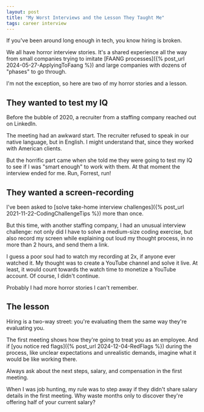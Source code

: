```yaml
---
layout: post
title: "My Worst Interviews and the Lesson They Taught Me"
tags: career interview
---
```


If you've been around long enough in tech, you know hiring is broken.

We all have horror interview stories. It's a shared experience all the way from small companies trying to imitate [FAANG processes]({% post_url 2024-05-27-ApplyingToFaang %}) and large companies with dozens of "phases" to go through.

I'm not the exception, so here are two of my horror stories and a lesson.

## They wanted to test my IQ

Before the bubble of 2020, a recruiter from a staffing company reached out on LinkedIn.

The meeting had an awkward start. The recruiter refused to speak in our native language, but in English. I might understand that, since they worked with American clients.

But the horrific part came when she told me they were going to test my IQ to see if I was "smart enough" to work with them. At that moment the interview ended for me. Run, Forrest, run!

## They wanted a screen-recording

I've been asked to [solve take-home interview challenges]({% post_url 2021-11-22-CodingChallengeTips %}) more than once.

But this time, with another staffing company, I had an unusual interview challenge: not only did I have to solve a medium-size coding exercise, but also record my screen while explaining out loud my thought process, in no more than 2 hours, and send them a link.

I guess a poor soul had to watch my recording at 2x, if anyone ever watched it. My thought was to create a YouTube channel and solve it live. At least, it would count towards the watch time to monetize a YouTube account. Of course, I didn't continue.

Probably I had more horror stories I can't remember.

## The lesson

Hiring is a two-way street: you're evaluating them the same way they're evaluating you.

The first meeting shows how they're going to treat you as an employee. And if [you notice red flags]({% post_url 2024-12-04-RedFlags %}) during the process, like unclear expectations and unrealistic demands, imagine what it would be like working there.

Always ask about the next steps, salary, and compensation in the first meeting.

When I was job hunting, my rule was to step away if they didn't share salary details in the first meeting. Why waste months only to discover they're offering half of your current salary?
